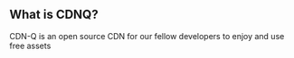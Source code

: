 ## What is CDNQ?
CDN-Q is an open source CDN for our fellow developers to enjoy and use free assets
